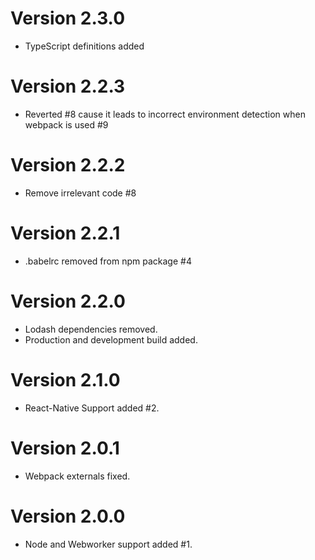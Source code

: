 # Version 2.3.0

 * TypeScript definitions added

# Version 2.2.3

 * Reverted #8 cause it leads to incorrect environment detection when webpack is used #9

# Version 2.2.2

 * Remove irrelevant code #8

# Version 2.2.1

 * .babelrc removed from npm package #4

# Version 2.2.0

 * Lodash dependencies removed.
 * Production and development build added.

# Version 2.1.0

 * React-Native Support added #2.

# Version 2.0.1

 * Webpack externals fixed.

# Version 2.0.0

 * Node and Webworker support added #1.
